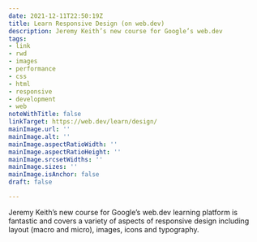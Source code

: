 ```yaml
---
date: 2021-12-11T22:50:19Z
title: Learn Responsive Design (on web.dev)
description: Jeremy Keith’s new course for Google’s web.dev
tags:
- link
- rwd
- images
- performance
- css
- html
- responsive
- development
- web
noteWithTitle: false
linkTarget: https://web.dev/learn/design/
mainImage.url: ''
mainImage.alt: ''
mainImage.aspectRatioWidth: ''
mainImage.aspectRatioHeight: ''
mainImage.srcsetWidths: ''
mainImage.sizes: ''
mainImage.isAnchor: false
draft: false

---
```

Jeremy Keith’s new course for Google’s web.dev learning platform is fantastic and covers a variety of aspects of responsive design including layout (macro and micro), images, icons and typography. 